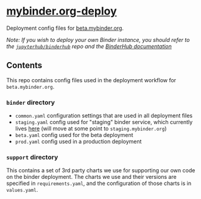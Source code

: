 # [mybinder.org-deploy][]

Deployment config files for [beta.mybinder.org](https://beta.mybinder.org).

*Note: If you wish to deploy your own Binder instance, you should refer
to the [`jupyterhub/binderhub`][] repo and the [BinderHub documentation][]*

## Contents

This repo contains config files used in the deployment workflow
for `beta.mybinder.org`.

### `binder` directory

- `common.yaml` configuration settings that are used in all deployment files
- `staging.yaml` config used for "staging" binder service, which currently
  lives [here](https://binder.binder-staging.omgwtf.in/) (will move at some
  point to `staging.mybinder.org`)
- `beta.yaml` config used for the beta deployment
- `prod.yaml` config used in a production deployment

### `support` directory

This contains a set of 3rd party charts we use for supporting our own code
on the binder deployment. The charts we use and their versions are specified
in `requirements.yaml`, and the configuration of those charts is in
`values.yaml`.

[mybinder.org-deploy]: https://github.com/jupyterhub/mybinder.org-deploy
[BinderHub documentation]: https://binderhub.readthedocs.io/en/latest/
[`jupyterhub/binderhub`]: https://github.com/jupyterhub/binderhub
